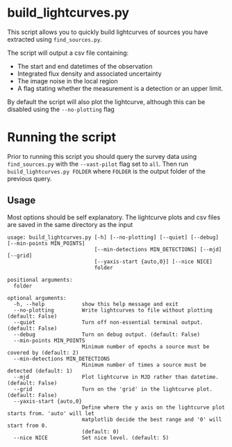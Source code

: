 # build\_lightcurves.py

This script allows you to quickly build lightcurves of sources you have extracted using `find_sources.py`.

The script will output a csv file containing:
* The start and end datetimes of the observation
* Integrated flux density and associated uncertainty
* The image noise in the local region
* A flag stating whether the measurement is a detection or an upper limit.

By default the script will also plot the lightcurve, although this can be disabled using the `--no-plotting` flag

# Running the script
Prior to running this script you should query the survey data using `find_sources.py` with the `--vast-pilot` flag set to `all`. Then run `build_lightcurves.py FOLDER` where `FOLDER` is the output folder of the previous query.

## Usage

Most options should be self explanatory. The lightcurve plots and csv files are saved in the same directory as the input

```
usage: build_lightcurves.py [-h] [--no-plotting] [--quiet] [--debug] [--min-points MIN_POINTS]
                            [--min-detections MIN_DETECTIONS] [--mjd] [--grid]
                            [--yaxis-start {auto,0}] [--nice NICE]
                            folder

positional arguments:
  folder

optional arguments:
  -h, --help            show this help message and exit
  --no-plotting         Write lightcurves to file without plotting (default: False)
  --quiet               Turn off non-essential terminal output. (default: False)
  --debug               Turn on debug output. (default: False)
  --min-points MIN_POINTS
                        Minimum number of epochs a source must be covered by (default: 2)
  --min-detections MIN_DETECTIONS
                        Minimum number of times a source must be detected (default: 1)
  --mjd                 Plot lightcurve in MJD rather than datetime. (default: False)
  --grid                Turn on the 'grid' in the lightcurve plot. (default: False)
  --yaxis-start {auto,0}
                        Define where the y axis on the lightcurve plot starts from. 'auto' will let
                        matplotlib decide the best range and '0' will start from 0.
                        (default: 0)
  --nice NICE           Set nice level. (default: 5)
```
